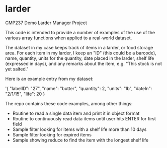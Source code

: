 # larder
CMP237 Demo Larder Manager Project

This code is intended to provide a number of examples of the use of the 
various array functions when applied to a real-world dataset.

The dataset in my case keeps track of items in a larder, or food storage area.  For each item in my larder, I keep an "ID" (this could be a barcode), name, quantity, 
units for the quantity, date placed in the larder, shelf life (expressed in days), and any remarks about the item, e.g. "This stock is not yet salted."

Here is an example entry from my dataset:

'{ "labelID": "27", "name": "butter", "quantity": 2, "units": "lb", "dateIn": "2/1/15", "life": 20  }

The repo contains these code examples, among other things:

* Routine to read a single data item and print it in object format
* Routine to continuously read data items until user hits ENTER for first field
* Sample filter looking for items with a shelf life more than 10 days
* Sample filter looking for expired items
* Sample showing reduce to find the item with the longest shelf life

